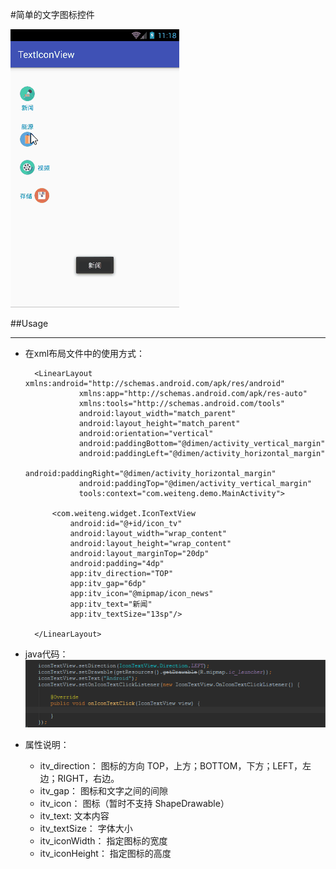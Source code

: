 #简单的文字图标控件

![art2](screen/screen.gif)


##Usage
***

* 在xml布局文件中的使用方式：

		<LinearLayout xmlns:android="http://schemas.android.com/apk/res/android"
		          xmlns:app="http://schemas.android.com/apk/res-auto"
		          xmlns:tools="http://schemas.android.com/tools"
		          android:layout_width="match_parent"
		          android:layout_height="match_parent"
		          android:orientation="vertical"
		          android:paddingBottom="@dimen/activity_vertical_margin"
		          android:paddingLeft="@dimen/activity_horizontal_margin"
		          android:paddingRight="@dimen/activity_horizontal_margin"
		          android:paddingTop="@dimen/activity_vertical_margin"
		          tools:context="com.weiteng.demo.MainActivity">
		
		    <com.weiteng.widget.IconTextView
		        android:id="@+id/icon_tv"
		        android:layout_width="wrap_content"
		        android:layout_height="wrap_content"
		        android:layout_marginTop="20dp"
		        android:padding="4dp"
		        app:itv_direction="TOP"
		        app:itv_gap="6dp"
		        app:itv_icon="@mipmap/icon_news"
		        app:itv_text="新闻"
		        app:itv_textSize="13sp"/>
		
		</LinearLayout>

* java代码：
![java](screen/usage.png)	

* 属性说明：
	* itv_direction： 图标的方向 TOP，上方；BOTTOM，下方；LEFT，左边；RIGHT，右边。
    * itv_gap： 图标和文字之间的间隙
    * itv_icon： 图标（暂时不支持 ShapeDrawable）
    * itv_text: 文本内容
    * itv_textSize： 字体大小
    * itv_iconWidth： 指定图标的宽度
    * itv_iconHeight： 指定图标的高度

